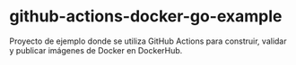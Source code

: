 # github-actions-docker-go-example

Proyecto de ejemplo donde se utiliza GitHub Actions para construir, validar y publicar imágenes de Docker en DockerHub.